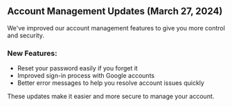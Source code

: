## Account Management Updates (March 27, 2024)

We've improved our account management features to give you more control and security.

### New Features:
- Reset your password easily if you forget it
- Improved sign-in process with Google accounts
- Better error messages to help you resolve account issues quickly

These updates make it easier and more secure to manage your account.